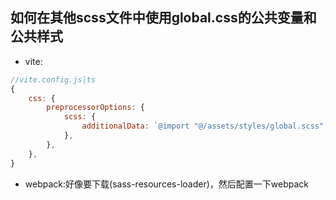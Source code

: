 ## 如何在其他scss文件中使用global.css的公共变量和公共样式
- vite:
```javascript
//vite.config.js|ts
{
    css: {
		preprocessorOptions: {
			scss: {
				additionalData: `@import "@/assets/styles/global.scss";`, // 你需要注入的资源文件路径
			},
		},
	},
}
```
- webpack:好像要下载(sass-resources-loader)，然后配置一下webpack